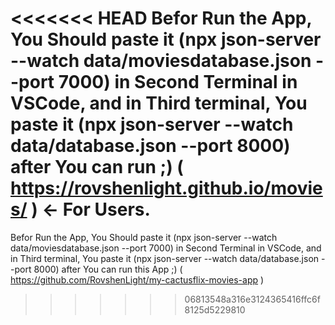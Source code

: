 <<<<<<< HEAD
Befor Run the App, You Should paste it (npx json-server --watch data/moviesdatabase.json --port 7000) in Second Terminal in VSCode, and in Third terminal, You paste it (npx json-server --watch data/database.json --port 8000) after You can run ;)
( https://rovshenlight.github.io/movies/ ) <- For Users.
=======
Befor Run the App, You Should paste it (npx json-server --watch data/moviesdatabase.json --port 7000) in Second Terminal in VSCode, and in Third terminal, You paste it (npx json-server --watch data/database.json --port 8000) after You can run this App  ;)   ( https://github.com/RovshenLight/my-cactusflix-movies-app )
>>>>>>> 06813548a316e3124365416ffc6f8125d5229810
